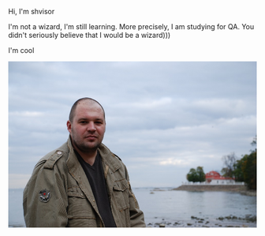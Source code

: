 Hi, I'm shvisor

I'm not a wizard, I'm still learning. 
More precisely, I am studying for QA.
You didn't seriously believe that I would be a wizard)))

I'm cool

![photo](https://github.com/shvisor/images/blob/main/DSC_1500.JPG)

